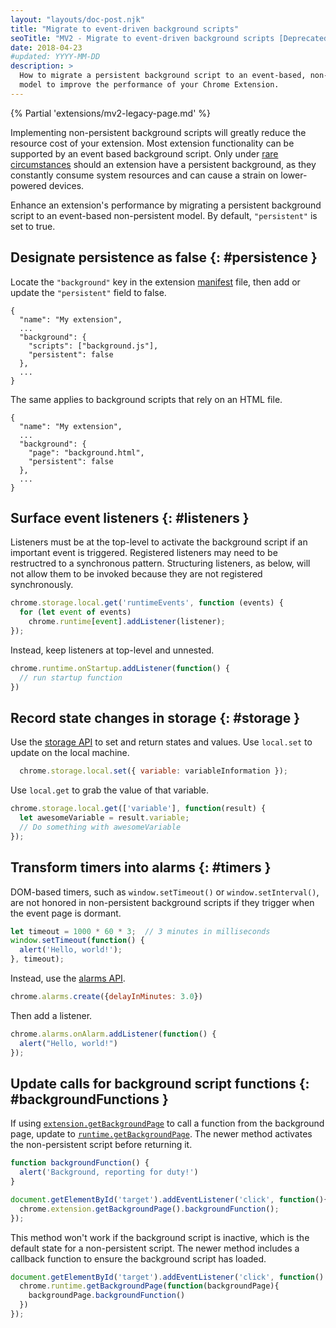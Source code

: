 ```yaml
---
layout: "layouts/doc-post.njk"
title: "Migrate to event-driven background scripts"
seoTitle: "MV2 - Migrate to event-driven background scripts [Deprecated]"
date: 2018-04-23
#updated: YYYY-MM-DD
description: >
  How to migrate a persistent background script to an event-based, non-persistent
  model to improve the performance of your Chrome Extension.
---
```


{% Partial 'extensions/mv2-legacy-page.md' %}

Implementing non-persistent background scripts will greatly reduce the resource cost of your
extension. Most extension functionality can be supported by an event based background script. Only
under [rare circumstances][1] should an extension have a persistent background, as they constantly
consume system resources and can cause a strain on lower-powered devices.

Enhance an extension's performance by migrating a persistent background script to an event-based
non-persistent model. By default, `"persistent"` is set to true.

## Designate persistence as false {: #persistence }

Locate the `"background"` key in the extension [manifest][2] file, then add or update the
`"persistent"` field to false.

```json/3-6
{
  "name": "My extension",
  ...
  "background": {
    "scripts": ["background.js"],
    "persistent": false
  },
  ...
}
```

The same applies to background scripts that rely on an HTML file.

```json/3-6
{
  "name": "My extension",
  ...
  "background": {
    "page": "background.html",
    "persistent": false
  },
  ...
}
```

## Surface event listeners {: #listeners }

Listeners must be at the top-level to activate the background script if an important event is
triggered. Registered listeners may need to be restructred to a synchronous pattern. Structuring
listeners, as below, will not allow them to be invoked because they are not registered
synchronously.

```js
chrome.storage.local.get('runtimeEvents', function (events) {
  for (let event of events)
    chrome.runtime[event].addListener(listener);
});
```

Instead, keep listeners at top-level and unnested.

```js
chrome.runtime.onStartup.addListener(function() {
  // run startup function
})
```

## Record state changes in storage {: #storage }

Use the [storage API][3] to set and return states and values. Use `local.set` to update on the local
machine.

```js
  chrome.storage.local.set({ variable: variableInformation });
```

Use `local.get` to grab the value of that variable.

```js
chrome.storage.local.get(['variable'], function(result) {
  let awesomeVariable = result.variable;
  // Do something with awesomeVariable
});
```

## Transform timers into alarms {: #timers }

DOM-based timers, such as `window.setTimeout()` or `window.setInterval()`, are not honored in
non-persistent background scripts if they trigger when the event page is dormant.

```js
let timeout = 1000 * 60 * 3;  // 3 minutes in milliseconds
window.setTimeout(function() {
  alert('Hello, world!');
}, timeout);
```

Instead, use the [alarms API][4].

```js
chrome.alarms.create({delayInMinutes: 3.0})
```

Then add a listener.

```js
chrome.alarms.onAlarm.addListener(function() {
  alert("Hello, world!")
});
```

## Update calls for background script functions {: #backgroundFunctions }

If using [`extension.getBackgroundPage`][5] to call a function from the background page, update to
[`runtime.getBackgroundPage`][6]. The newer method activates the non-persistent script before
returning it.

```js
function backgroundFunction() {
  alert('Background, reporting for duty!')
}
```

```js
document.getElementById('target').addEventListener('click', function(){
  chrome.extension.getBackgroundPage().backgroundFunction();
});
```

This method won't work if the background script is inactive, which is the default state for a
non-persistent script. The newer method includes a callback function to ensure the background script
has loaded.

```js
document.getElementById('target').addEventListener('click', function() {
  chrome.runtime.getBackgroundPage(function(backgroundPage){
    backgroundPage.backgroundFunction()
  })
});
```

[1]: /docs/extensions/mv2/background_pages#persistentWarning
[2]: /docs/extensions/reference/tabs
[3]: /docs/extensions/reference/storage
[4]: /docs/extensions/reference/alarms
[5]: /docs/extensions/reference/extension#method-getBackgroundPage
[6]: /docs/extensions/reference/runtime#method-getBackgroundPage
